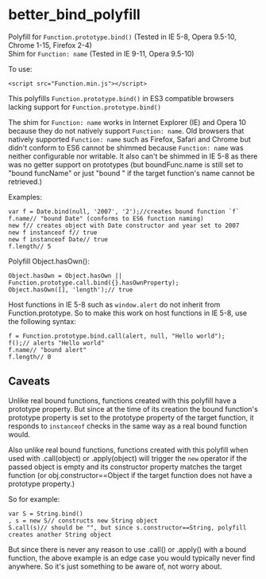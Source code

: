 # better_bind_polyfill
Polyfill for `Function.prototype.bind()` (Tested in IE 5-8, Opera 9.5-10, Chrome 1-15, Firefox 2-4)<br>
Shim for `Function: name` (Tested in IE 9-11, Opera 9.5-10)

To use:
```
<script src="Function.min.js"></script>
```

This polyfills `Function.prototype.bind()` in ES3 compatible browsers lacking support for `Function.prototype.bind()`

The shim for `Function: name` works in Internet Explorer (IE) and Opera 10 because they do not natively support `Function: name`. Old browsers that natively supported `Function: name` such as Firefox, Safari and Chrome but didn't conform to ES6 cannot be shimmed because `Function: name` was neither configurable nor writable. It also can't be shimmed in IE 5-8 as there was no getter support on prototypes (but boundFunc.name is still set to "bound funcName" or just "bound " if the target function's name cannot be retrieved.)

Examples:
```
var f = Date.bind(null, '2007', '2');//creates bound function `f`
f.name// "bound Date" (conforms to ES6 function naming)
new f// creates object with Date constructor and year set to 2007
new f instanceof f// true
new f instanceof Date// true
f.length// 5
```


Polyfill Object.hasOwn():
```
Object.hasOwn = Object.hasOwn || Function.prototype.call.bind({}.hasOwnProperty);
Object.hasOwn([], 'length');// true
```


Host functions in IE 5-8 such as `window.alert` do not inherit from Function.prototype. So to make this work on host functions in IE 5-8, use the following syntax:
```
f = Function.prototype.bind.call(alert, null, "Hello world");
f();// alerts "Hello world"
f.name// "bound alert"
f.length// 0
```

## Caveats

Unlike real bound functions, functions created with this polyfill have a prototype property. But since at the time of its creation the bound function's prototype property is set to the prototype property of the target function, it responds to `instanceof` checks in the same way as a real bound function would.

Also unlike real bound functions, functions created with this polyfill when used with .call(object) or .apply(object) will trigger the `new` operator if the passed object is empty and its constructor property matches the target function (or obj.constructor==Object if the target function does not have a prototype property.)

So for example:

```
var S = String.bind()
, s = new S// constructs new String object
S.call(s)// should be "", but since s.constructor==String, polyfill creates another String object
```

But since there is never any reason to use .call() or .apply() with a bound function, the above example is an edge case you would typically never find anywhere. So it's just something to be aware of, not worry about.

